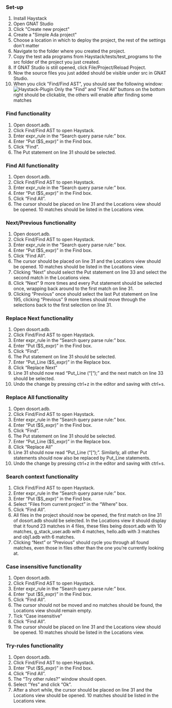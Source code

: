 ### Set-up
1. Install Haystack
2. Open GNAT Studio
3. Click "Create new project"
4. Create a "Simple Ada project"
5. Choose a location in which to deploy the project, the rest of the settings don't matter
6. Navigate to the folder where you created the project.
7. Copy the test ada programs from Haystack/tests/test_programs to the src folder of the project you just created.
8. If GNAT Studio is still opened, click File/Project/Reload Project.
9. Now the source files you just added should be visible under src in GNAT Studio.
10. When you click "Find/Find AST", you should see the following window:
![Haystack-Plugin](https://user-images.githubusercontent.com/16014794/151826460-6c6195c9-08a8-4454-974c-7a926953efe6.png)
Only the "Find" and "Find All" buttons on the bottom right should be clickable, the others will enable after finding some matches

### Find functionality
1. Open dosort.adb.
2. Click Find/Find AST to open Haystack.
3. Enter expr_rule in the “Search query parse rule:” box.
4. Enter “Put ($S_expr)” in the Find box.
5. Click “Find”.
6. The Put statement on line 31 should be selected.

### Find All functionality
1. Open dosort.adb.
2. Click Find/Find AST to open Haystack.
3. Enter expr_rule in the “Search query parse rule:” box.
4. Enter “Put ($S_expr)” in the Find box.
5. Click “Find All”.
6. The cursor should be placed on line 31 and the Locations view should be opened. 10 matches should be listed in the Locations view.

### Next/Previous functionality
1. Open dosort.adb.
2. Click Find/Find AST to open Haystack.
3. Enter expr_rule in the “Search query parse rule:” box.
4. Enter “Put ($S_expr)” in the Find box.
5. Click “Find All”.
6. The cursor should be placed on line 31 and the Locations view should be opened. 10 matches should be listed in the Locations view.
7. Clicking “Next” should select the Put statement on line 33 and select the second match in the Locations view.
8. Click “Next” 9 more times and every Put statement should be selected once, wrapping back around to the first match on line 31.
9. Clicking “Previous” once should select the last Put statement on line 195, clicking “Previous” 9 more times should move through the selections back to the first selection on line 31.

### Replace Next functionality
1. Open dosort.adb.
2. Click Find/Find AST to open Haystack.
3. Enter expr_rule in the “Search query parse rule:” box.
4. Enter “Put ($S_expr)” in the Find box.
5. Click “Find”.
6. The Put statement on line 31 should be selected.
7. Enter “Put_Line ($S_expr)” in the Replace box.
8. Click “Replace Next”
9. Line 31 should now read “Put_Line (“[“);” and the next match on line 33 should be selected.
10. Undo the change by pressing ctrl+z in the editor and saving with ctrl+s.

### Replace All functionality
1. Open dosort.adb.
2. Click Find/Find AST to open Haystack.
3. Enter expr_rule in the “Search query parse rule:” box.
4. Enter “Put ($S_expr)” in the Find box.
5. Click “Find”.
6. The Put statement on line 31 should be selected.
7. Enter “Put_Line ($S_expr)” in the Replace box.
8. Click “Replace All”
9. Line 31 should now read “Put_Line (“[“);”. Similarly, all other Put statements should now also be replaced by Put_Line statements.
10. Undo the change by pressing ctrl+z in the editor and saving with ctrl+s.

### Search context functionality
1. Click Find/Find AST to open Haystack.
2. Enter expr_rule in the “Search query parse rule:” box.
3. Enter “Put ($S_expr)” in the Find box.
4. Select “Files from current project” in the “Where” box.
5. Click “Find All”.
6. All files in the project should now be opened, the first match on line 31 of dosort.adb should be selected. In the Locations view it should display that it found 23 matches in 4 files, these files being dosort.adb with 10 matches, g_stack_user.adb with 4 matches, hello.adb with 3 matches and obj1.adb with 6 matches.
7. Clicking “Next” or “Previous” should cycle you through all found matches, even those in files other than the one you’re currently looking at.

### Case insensitive functionality
1. Open dosort.adb.
2. Click Find/Find AST to open Haystack.
3. Enter expr_rule in the “Search query parse rule:” box.
4. Enter “put ($S_expr)” in the Find box.
5. Click “Find All”.
6. The cursor should not be moved and no matches should be found, the Locations view should remain empty.
7. Tick “Case insensitive”
8. Click “Find All”.
9. The cursor should be placed on line 31 and the Locations view should be opened. 10 matches should be listed in the Locations view.

### Try-rules functionality
1. Open dosort.adb.
2. Click Find/Find AST to open Haystack.
3. Enter “Put ($S_expr)” in the Find box.
4. Click “Find All”.
5. The “Try other rules?” window should open.
6. Select “Yes” and click “Ok”.
7. After a short while, the cursor should be placed on line 31 and the Locations view should be opened. 10 matches should be listed in the Locations view.
